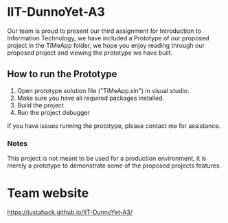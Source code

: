 # IIT-DunnoYet-A3

Our team is proud to present our third assignment for Introduction to Information Technology, we have included a Prototype of our proposed project in the TiMeApp folder, we hope you enjoy reading through our proposed project and viewing the prototype we have built.

## How to run the Prototype

1. Open prototype solution file ("TiMeApp.sln") in visual studio.
2. Make sure you have all required packages installed.
3. Build the project
4. Run the project debugger

If you have issues running the prototype, please contact me for assistance. 

### Notes
This project is not meant to be used for a production environment, it is merely a prototype to demonstrate some of the proposed projects features. 


# Team website
https://justahack.github.io/IIT-DunnoYet-A3/
